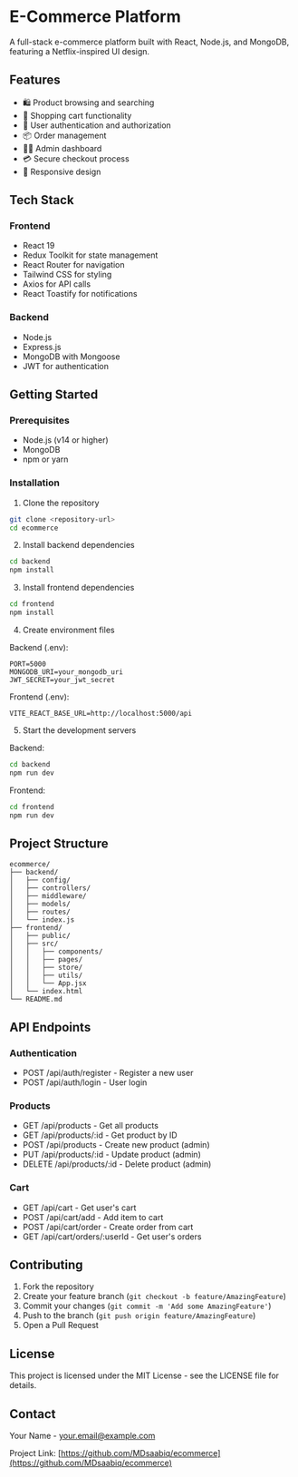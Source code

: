 # E-Commerce Platform

A full-stack e-commerce platform built with React, Node.js, and MongoDB, featuring a Netflix-inspired UI design.

## Features

- 🛍️ Product browsing and searching
- 🛒 Shopping cart functionality
- 👤 User authentication and authorization
- 📦 Order management
- 👨‍💼 Admin dashboard
- 💳 Secure checkout process
- 📱 Responsive design

## Tech Stack

### Frontend
- React 19
- Redux Toolkit for state management
- React Router for navigation
- Tailwind CSS for styling
- Axios for API calls
- React Toastify for notifications

### Backend
- Node.js
- Express.js
- MongoDB with Mongoose
- JWT for authentication

## Getting Started

### Prerequisites
- Node.js (v14 or higher)
- MongoDB
- npm or yarn

### Installation

1. Clone the repository
```bash
git clone <repository-url>
cd ecommerce
```

2. Install backend dependencies
```bash
cd backend
npm install
```

3. Install frontend dependencies
```bash
cd frontend
npm install
```

4. Create environment files

Backend (.env):
```
PORT=5000
MONGODB_URI=your_mongodb_uri
JWT_SECRET=your_jwt_secret
```

Frontend (.env):
```
VITE_REACT_BASE_URL=http://localhost:5000/api
```

5. Start the development servers

Backend:
```bash
cd backend
npm run dev
```

Frontend:
```bash
cd frontend
npm run dev
```

## Project Structure

```
ecommerce/
├── backend/
│   ├── config/
│   ├── controllers/
│   ├── middleware/
│   ├── models/
│   ├── routes/
│   └── index.js
├── frontend/
│   ├── public/
│   ├── src/
│   │   ├── components/
│   │   ├── pages/
│   │   ├── store/
│   │   ├── utils/
│   │   └── App.jsx
│   └── index.html
└── README.md
```

## API Endpoints

### Authentication
- POST /api/auth/register - Register a new user
- POST /api/auth/login - User login

### Products
- GET /api/products - Get all products
- GET /api/products/:id - Get product by ID
- POST /api/products - Create new product (admin)
- PUT /api/products/:id - Update product (admin)
- DELETE /api/products/:id - Delete product (admin)

### Cart
- GET /api/cart - Get user's cart
- POST /api/cart/add - Add item to cart
- POST /api/cart/order - Create order from cart
- GET /api/cart/orders/:userId - Get user's orders

## Contributing

1. Fork the repository
2. Create your feature branch (`git checkout -b feature/AmazingFeature`)
3. Commit your changes (`git commit -m 'Add some AmazingFeature'`)
4. Push to the branch (`git push origin feature/AmazingFeature`)
5. Open a Pull Request

## License

This project is licensed under the MIT License - see the LICENSE file for details.

## Contact

Your Name - your.email@example.com

Project Link: [https://github.com/MDsaabiq/ecommerce](https://github.com/MDsaabiq/ecommerce) 